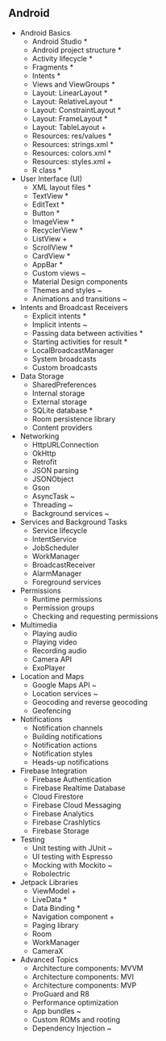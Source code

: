 ## Android

- Android Basics 
  - Android Studio *
  - Android project structure *
  - Activity lifecycle *
  - Fragments *
  - Intents *
  - Views and ViewGroups *
  - Layout: LinearLayout *
  - Layout: RelativeLayout *
  - Layout: ConstraintLayout *
  - Layout: FrameLayout *
  - Layout: TableLayout +
  - Resources: res/values *
  - Resources: strings.xml *
  - Resources: colors.xml *
  - Resources: styles.xml +
  - R class *
- User Interface (UI)
  - XML layout files *
  - TextView *
  - EditText *
  - Button *
  - ImageView *
  - RecyclerView *
  - ListView +
  - ScrollView *
  - CardView *
  - AppBar *
  - Custom views ~
  - Material Design components
  - Themes and styles ~
  - Animations and transitions ~
- Intents and Broadcast Receivers
  - Explicit intents *
  - Implicit intents ~
  - Passing data between activities *
  - Starting activities for result *
  - LocalBroadcastManager
  - System broadcasts
  - Custom broadcasts
- Data Storage
  - SharedPreferences
  - Internal storage
  - External storage
  - SQLite database *
  - Room persistence library
  - Content providers
- Networking
  - HttpURLConnection
  - OkHttp
  - Retrofit
  - JSON parsing
  - JSONObject
  - Gson
  - AsyncTask ~
  - Threading ~
  - Background services ~
- Services and Background Tasks
  - Service lifecycle
  - IntentService
  - JobScheduler
  - WorkManager
  - BroadcastReceiver
  - AlarmManager
  - Foreground services
- Permissions
  - Runtime permissions
  - Permission groups
  - Checking and requesting permissions
- Multimedia
  - Playing audio
  - Playing video
  - Recording audio
  - Camera API
  - ExoPlayer
- Location and Maps
  - Google Maps API ~
  - Location services ~
  - Geocoding and reverse geocoding
  - Geofencing
- Notifications
  - Notification channels
  - Building notifications
  - Notification actions
  - Notification styles
  - Heads-up notifications
- Firebase Integration
  - Firebase Authentication
  - Firebase Realtime Database
  - Cloud Firestore
  - Firebase Cloud Messaging
  - Firebase Analytics
  - Firebase Crashlytics
  - Firebase Storage
- Testing
  - Unit testing with JUnit ~
  - UI testing with Espresso
  - Mocking with Mockito ~
  - Robolectric
- Jetpack Libraries
  - ViewModel +
  - LiveData *
  - Data Binding *
  - Navigation component +
  - Paging library
  - Room
  - WorkManager
  - CameraX
- Advanced Topics
  - Architecture components: MVVM
  - Architecture components: MVI
  - Architecture components: MVP
  - ProGuard and R8
  - Performance optimization
  - App bundles ~
  - Custom ROMs and rooting
  - Dependency Injection ~
